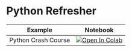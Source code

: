 
#  Python Refresher

| Example  | Notebook  |
|---|---|
| Python Crash Course  | [![Open In Colab](https://colab.research.google.com/assets/colab-badge.svg)](https://colab.research.google.com/github/Dr-AlaaKhamis/ISE518/blob/main/3_R&M/Conveyor_motor_reliability_problem.ipynb)  |

